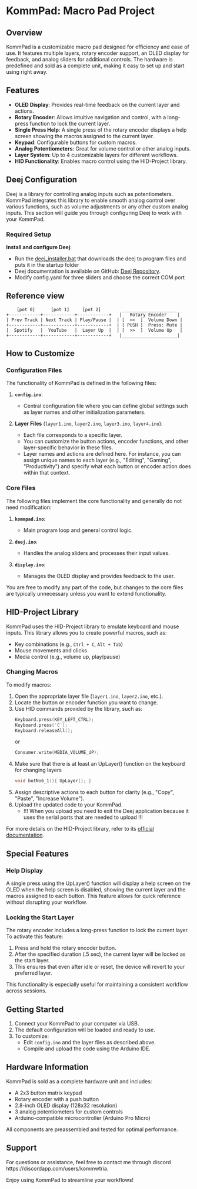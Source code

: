 # KommPad: Macro Pad Project

## Overview

KommPad is a customizable macro pad designed for efficiency and ease of use. It features multiple layers, rotary encoder support, an OLED display for feedback, and analog sliders for additional controls. The hardware is predefined and sold as a complete unit, making it easy to set up and start using right away.

## Features

- **OLED Display**: Provides real-time feedback on the current layer and actions.
- **Rotary Encoder**: Allows intuitive navigation and control, with a long-press function to lock the current layer.
- **Single Press Help**: A single press of the rotary encoder displays a help screen showing the macros assigned to the current layer.
- **Keypad**: Configurable buttons for custom macros.
- **Analog Potentiometers**: Great for volume control or other analog inputs.
- **Layer System**: Up to 4 customizable layers for different workflows.
- **HID Functionality**: Enables macro control using the HID-Project library.

## Deej Configuration

Deej is a library for controlling analog inputs such as potentiometers. KommPad integrates this library to enable smooth analog control over various functions, such as volume adjustments or any other custom analog inputs. This section will guide you through configuring Deej to work with your KommPad.

### Required Setup

**Install and configure Deej**:
- Run the [deej_installer.bat]([https://github.com/omriharel/deej](https://github.com/anpapag1/KommPad/blob/main/deej_installer.bat))  that downloads the deej to program files and puts it in the startup folder
- Deej documentation is available on GitHub: [Deej Repository](https://github.com/omriharel/deej).
- Modify config.yaml for three sliders and choose the correct COM port

## Reference view
```
    [pot 0]      [pot 1]     [pot 2]        _____________________
+------------+------------+------------+   |   Rotary Encoder    |
| Prev Track | Next Track | Play/Pause |  | [  <<  ]  Volume Down |
+------------+------------+------------+  | [ PUSH ]  Press: Mute |
|  Spotify   |  YouTube   |  Layer Up  |  | [  >>  ]  Volume Up   |
+------------+------------+------------+   |_____________________|
```

## How to Customize

### Configuration Files

The functionality of KommPad is defined in the following files:

1. **`config.ino`**:

   - Central configuration file where you can define global settings such as layer names and other initialization parameters.

2. **Layer Files** (`layer1.ino`, `layer2.ino`, `layer3.ino`, `layer4.ino`):

   - Each file corresponds to a specific layer.
   - You can customize the button actions, encoder functions, and other layer-specific behavior in these files.
   - Layer names and actions are defined here. For instance, you can assign unique names to each layer (e.g., "Editing", "Gaming", "Productivity") and specify what each button or encoder action does within that context.

### Core Files

The following files implement the core functionality and generally do not need modification:

1. **`kommpad.ino`**:

   - Main program loop and general control logic.

2. **`deej.ino`**:

   - Handles the analog sliders and processes their input values.

3. **`display.ino`**:

   - Manages the OLED display and provides feedback to the user.

You are free to modify any part of the code, but changes to the core files are typically unnecessary unless you want to extend functionality.

## HID-Project Library

KommPad uses the HID-Project library to emulate keyboard and mouse inputs. This library allows you to create powerful macros, such as:

- Key combinations (e.g., `Ctrl + C`, `Alt + Tab`)
- Mouse movements and clicks
- Media control (e.g., volume up, play/pause)

### Changing Macros

To modify macros:

1. Open the appropriate layer file (`layer1.ino`, `layer2.ino`, etc.).
2. Locate the button or encoder function you want to change.
3. Use HID commands provided by the library, such as:
   ```cpp
   Keyboard.press(KEY_LEFT_CTRL);
   Keyboard.press('C');
   Keyboard.releaseAll();
   ```
   or
   ```cpp
   Consumer.write(MEDIA_VOLUME_UP);
   ```
4. Make sure that there is at least an UpLayer() function on the keyboard for changing layers
   ```cpp
   void butNo6_1(){ UpLayer(); }
   ```
6. Assign descriptive actions to each button for clarity (e.g., "Copy", "Paste", "Increase Volume").
7. Upload the updated code to your KommPad.
   - !!! When you upload you need to exit the Deej application because it uses the serial ports that are needed to upload !!!

For more details on the HID-Project library, refer to its [official documentation](https://github.com/NicoHood/HID).

## Special Features

### Help Display

A single press using the UpLayer() function will display a help screen on the OLED when the help screen is disabled, showing the current layer and the macros assigned to each button. This feature allows for quick reference without disrupting your workflow.

### Locking the Start Layer

The rotary encoder includes a long-press function to lock the current layer. To activate this feature:

1. Press and hold the rotary encoder button.
2. After the specified duration (.5 sec), the current layer will be locked as the start layer.
3. This ensures that even after idle or reset, the device will revert to your preferred layer.

This functionality is especially useful for maintaining a consistent workflow across sessions.

## Getting Started

1. Connect your KommPad to your computer via USB.
2. The default configuration will be loaded and ready to use.
3. To customize:
   - Edit `config.ino` and the layer files as described above.
   - Compile and upload the code using the Arduino IDE.

## Hardware Information

KommPad is sold as a complete hardware unit and includes:

- A 2x3 button matrix keypad
- Rotary encoder with a push button
- 2.8-inch OLED display (128x32 resolution)
- 3 analog potentiometers for custom controls
- Arduino-compatible microcontroller (Arduino Pro Micro)

All components are preassembled and tested for optimal performance.

## Support

For questions or assistance, feel free to contact me through discord https\://discordapp.com/users/kommwtria.

Enjoy using KommPad to streamline your workflows!

